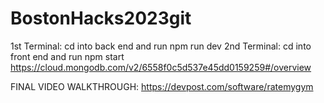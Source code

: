 # BostonHacks2023git

1st Terminal: cd into back end and run npm run dev
2nd Terminal: cd into front end and run npm start
https://cloud.mongodb.com/v2/6558f0c5d537e45dd0159259#/overview

FINAL VIDEO WALKTHROUGH:
https://devpost.com/software/ratemygym


